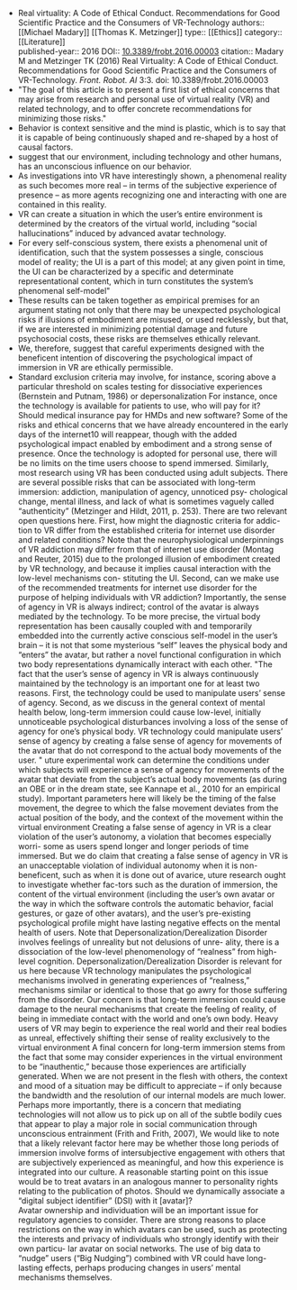 - Real virtuality: A Code of Ethical Conduct. Recommendations for Good Scientific Practice and the Consumers of VR-Technology
  authors::  [[Michael Madary]] [[Thomas K. Metzinger]]
  type:: [[Ethics]] 
  category:: [[Literature]]  
  published-year:: 2016
  DOI:: [10.3389/frobt.2016.00003](https://doi.org/10.3389/frobt.2016.00003) 
  citation:: Madary M and Metzinger TK (2016) Real Virtuality: A Code of Ethical Conduct. Recommendations for Good Scientific Practice and the Consumers of VR-Technology. *Front. Robot. AI* 3:3. doi: 10.3389/frobt.2016.00003
- "The goal of this article is to present a first list of ethical concerns that may arise from
  research and personal use of virtual reality (VR) and related technology, and to offer
  concrete recommendations for minimizing those risks."
- Behavior is context sensitive and the mind is plastic, which is to say that it is capable of being continuously shaped and re-shaped by a host of causal factors.
- suggest that our environment, including technology and other humans, has an unconscious influence on our behavior.
- As investigations into VR have interestingly shown, a phenomenal reality as such becomes more real – in terms of the subjective experience of presence – as more agents recognizing one and interacting with one are contained in this reality.
- VR can create a situation in which the user’s entire environment is determined by the creators of the virtual world, including “social hallucinations” induced by advanced avatar technology.
- For every self-conscious system, there exists a phenomenal unit of identification, such that the system possesses a single, conscious model of reality; the UI is a part of this model; at any given
  point in time, the UI can be characterized by a specific and determinate representational content, which in turn constitutes the system’s phenomenal self-model"
- These results can be taken together as empirical premises for an argument stating not only that there may be unexpected psychological risks if illusions of embodiment are misused, or used recklessly, but that, if we are interested in minimizing potential damage and future psychosocial costs, these risks are themselves ethically relevant.
- We, therefore, suggest that careful experiments designed with the beneficent intention of discovering the psychological impact of immersion in VR are ethically permissible.
- Standard exclusion criteria may involve, for instance, scoring above a particular threshold on scales testing for dissociative experiences (Bernstein and Putnam, 1986) or depersonalization
  For instance, once the technology is available for patients to use, who will pay for it? Should medical insurance pay for HMDs and new software?
  Some of the risks and ethical concerns that we have already encountered in the early days of the internet10 will reappear, though with the added psychological impact enabled by embodiment and a strong sense of presence.
  Once the technology is adopted for personal use, there will be no limits on the time users choose to spend immersed. Similarly, most research using VR has been conducted using adult subjects.
  There are several possible risks that can be associated with long-term immersion: addiction, manipulation of agency, unnoticed psy- chological change, mental illness, and lack of what is sometimes vaguely called “authenticity” (Metzinger and Hildt, 2011, p. 253).
  There are two relevant open questions here. First, how might the diagnostic criteria for addic- tion to VR differ from the established criteria for internet use disorder and related conditions? Note that the neurophysiological underpinnings of VR addiction may differ from that of internet use disorder (Montag and Reuter, 2015) due to the prolonged illusion of embodiment created by VR technology, and because it implies causal interaction with the low-level mechanisms con- stituting the UI. Second, can we make use of the recommended treatments for internet use disorder for the purpose of helping individuals with VR addiction?
  Importantly, the sense of agency in VR is always indirect; control of the avatar is always mediated by the technology. To be more precise, the virtual body representation has been causally coupled with and temporarily embedded into the currently active conscious self-model in the user’s brain – it is not that some mysterious “self” leaves the physical body and “enters” the avatar, but rather a novel functional configuration in which two body representations dynamically interact with each other.
  "The fact that the user’s sense of agency in VR is always continuously maintained by the technology is an important one for at least two reasons. First, the technology could be used to manipulate users’ sense of agency. Second, as we discuss in the general context of mental health below, long-term immersion could cause low-level, initially unnoticeable psychological disturbances involving a loss of the sense of agency for one’s physical body.
  VR technology could manipulate users’ sense of agency by creating a false sense of agency for movements of the avatar that do not correspond to the actual body movements of the user. "
  uture experimental work can determine the conditions under which subjects will experience a sense of agency for movements of the avatar that deviate from the subject’s actual body movements (as during an OBE or in the dream state, see Kannape et al., 2010 for an empirical study). Important parameters here will likely be the timing of the false movement, the degree to which the false movement deviates from the actual position of the body, and the context of the movement within the virtual environment
  Creating a false sense of agency in VR is a clear violation of the user’s autonomy, a violation that becomes especially worri- some as users spend longer and longer periods of time immersed.
  But we do claim that creating a false sense of agency in VR is an unacceptable violation of individual autonomy when it is non-beneficent, such as when it is done out of avarice,
  uture research ought to investigate whether fac-tors such as the duration of immersion, the content of the virtual environment (including the user’s own avatar or the way in which the software controls the automatic behavior, facial gestures, or gaze of other avatars), and the user’s pre-existing psychological profile might have lasting negative effects on the mental health of users.
  Note that Depersonalization/Derealization Disorder involves feelings of unreality but not delusions of unre- ality, there is a dissociation of the low-level phenomenology of “realness” from high-level cognition.
  Depersonalization/Derealization Disorder is relevant for us here because VR technology manipulates the psychological mechanisms involved in generating experiences of “realness,” mechanisms similar or identical to those that go awry for those suffering from the disorder.
  Our concern is that long-term immersion could cause damage to the neural mechanisms that create the feeling of reality, of being in immediate contact with the world and one’s own body. Heavy users of VR may begin to experience the real world and their real bodies as unreal, effectively shifting their sense of reality exclusively to the virtual environment
  A final concern for long-term immersion stems from the fact that some may consider experiences in the virtual environment to be “inauthentic,” because those experiences are artificially generated.
  When we are not present in the flesh with others, the context and mood of a situation may be difficult to appreciate – if only because the bandwidth and the resolution of our internal models are much lower. Perhaps more importantly, there is a concern that mediating technologies will not allow us to pick up on all of the subtle bodily cues that appear to play a major role in social communication through unconscious entrainment (Frith and Frith, 2007), 
  We would like to note that a likely relevant factor here may be whether those long periods of immersion involve forms of intersubjective engagement with others that are subjectively experienced as meaningful, and how this experience is integrated into our culture.
  A reasonable starting point on this issue would be to treat avatars in an analogous manner to personality rights relating to the publication of photos.
  Should we dynamically associate a “digital subject identifier” (DSI) with it [avatar]?  
  Avatar ownership and individuation will be an important issue for regulatory agencies to consider. There are strong reasons to place restrictions on the way in which avatars can be used, such as protecting the interests and privacy of individuals who strongly identify with their own particu- lar avatar on social networks.
  The use of big data to “nudge” users (“Big Nudging”) combined with VR could have long-lasting effects, perhaps producing changes in users’ mental mechanisms themselves.